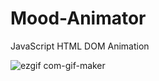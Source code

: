 # Mood-Animator
JavaScript HTML DOM Animation
  
 ![ezgif com-gif-maker](https://user-images.githubusercontent.com/57854391/188326575-2a23bb26-aeee-4f47-93b8-8c324199ea13.gif)
 


